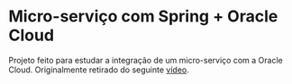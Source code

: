 # Micro-serviço com Spring + Oracle Cloud

Projeto feito para estudar a integração de um micro-serviço com a Oracle Cloud. Originalmente retirado do seguinte [vídeo](https://www.youtube.com/watch?v=n377IabhD-o).